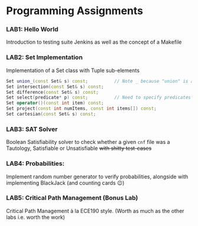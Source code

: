 # Programming Assignments

### LAB1: Hello World
Introduction to testing suite Jenkins as well as the concept of a Makefile

### LAB2: Set Implementation
Implementation of a Set class with Tuple sub-elements
```C++
Set union_(const Set& s) const;          // Note _ because "union" is a C++ keyword
Set intersection(const Set& s) const;
Set difference(const Set& s) const;
Set select(predicate* p) const;          // Need to specify predicates
Set operator()(const int item) const;
Set project(const int numItems, const int items[]) const;
Set cartesian(const Set& s) const;
```

### LAB3: SAT Solver
Boolean Satisfiability solver to check whether a given `cnf` file was a Tautology, Satisfiable or Unsatisfiable ~~with shitty test-cases~~

### LAB4: Probabilities:
Implement random number generator to verify probabilities, alongside with implementing BlackJack (and counting cards :wink:)

### LAB5: Critical Path Management (Bonus Lab)
Critical Path Management à la ECE190 style. (Worth as much as the other labs i.e. worth the work)

